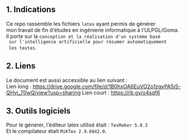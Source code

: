 ## 1. Indications
Ce repo rassemble les fichiers `latex` ayant permis de générer  
mon travail de fin d'études en ingénierie informatique à l'ULPGL/Goma.  
Il porte sur la `conception et la réalisation d'un système basé `  
` sur l'intelligence artificielle pour résumer automatiquement`  
` les textes`.

## 2. Liens
Le document est aussi accessible au lien suivant :  
Lien long : https://drive.google.com/file/d/1B0hxOA6EuVO2o1zgyPA5iS-QHvj_70wQ/view?usp=sharing
Lien court : https://rb.gy/o4sqf6

## 3. Outils logiciels
Pour le générer, l'éditeur latex utilisé était : `TexMaker 5.0.3`  
Et le compilateur était `MiKTex 2.9.6942.0`.
